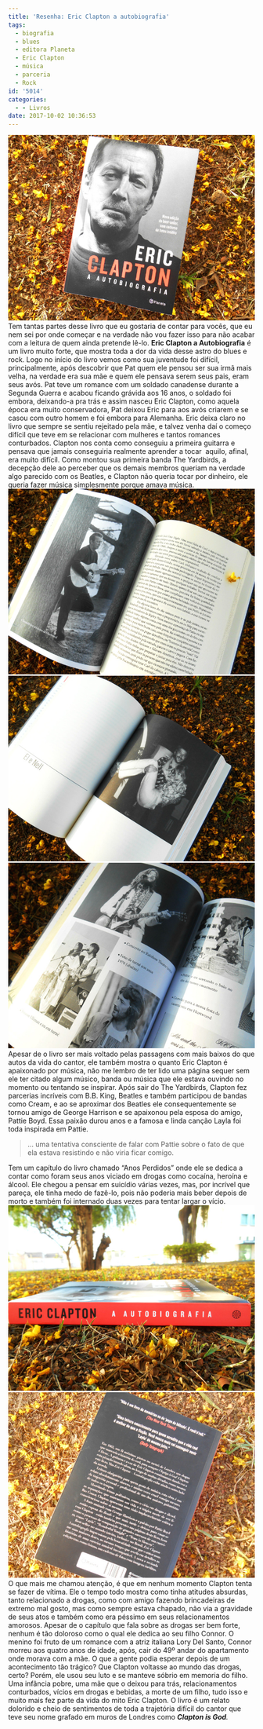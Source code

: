 ```yaml
---
title: 'Resenha: Eric Clapton a autobiografia'
tags:
  - biografia
  - blues
  - editora Planeta
  - Eric Clapton
  - música
  - parceria
  - Rock
id: '5014'
categories:
  - - Livros
date: 2017-10-02 10:36:53
---
```


![resenha livro - Eric Clapton a Autobiografia](/images/2017/09/capa-livro-eric-clapton-a-autobiografia.jpg) Tem tantas partes desse livro que eu gostaria de contar para vocês, que eu nem sei por onde começar e na verdade não vou fazer isso para não acabar com a leitura de quem ainda pretende lê-lo. **Eric Clapton a Autobiografia** é um livro muito forte, que mostra toda a dor da vida desse astro do blues e rock. Logo no início do livro vemos como sua juventude foi difícil, principalmente, após descobrir que Pat quem ele pensou ser sua irmã mais velha, na verdade era sua mãe e quem ele pensava serem seus pais, eram seus avós. Pat teve um romance com um soldado canadense durante a Segunda Guerra e acabou ficando grávida aos 16 anos, o soldado foi embora, deixando-a pra trás e assim nasceu Eric Clapton, como aquela época era muito conservadora, Pat deixou Eric para aos avós criarem e se casou com outro homem e foi embora para Alemanha. Eric deixa claro no livro que sempre se sentiu rejeitado pela mãe, e talvez venha daí o começo difícil que teve em se relacionar com mulheres e tantos romances conturbados. Clapton nos conta como conseguiu a primeira guitarra e pensava que jamais conseguiria realmente aprender a tocar  aquilo, afinal, era muito difícil. Como montou sua primeira banda The Yardbirds, a decepção dele ao perceber que os demais membros queriam na verdade algo parecido com os Beatles, e Clapton não queria tocar por dinheiro, ele queria fazer música simplesmente porque amava música. ![resumo livro - Eric Clapton a autobiografia ](/images/2017/09/foto-eric-clapton-a-autobiografia.jpg) ![fotos livro - Eric Clapton a autobiografia ](/images/2017/09/eric-clapton-e-pattie.jpg) ![livro - Eric Clapton a autobiografia - curiosidades ](/images/2017/09/resenha-livro-Eric-Clapton-a-autobiografia.jpg) Apesar de o livro ser mais voltado pelas passagens com mais baixos do que autos da vida do cantor, ele também mostra o quanto Eric Clapton é apaixonado por música, não me lembro de ter lido uma página sequer sem ele ter citado algum músico, banda ou música que ele estava ouvindo no momento ou tentando se inspirar. Após sair do The Yardbirds, Clapton fez parcerias incríveis com B.B. King, Beatles e também participou de bandas como Cream, e ao se aproximar dos Beatles ele consequentemente se tornou amigo de George Harrison e se apaixonou pela esposa do amigo, Pattie Boyd. Essa paixão durou anos e a famosa e linda canção Layla foi toda inspirada em Pattie.

> ... uma tentativa consciente de falar com Pattie sobre o fato de que ela estava resistindo e não viria ficar comigo.

Tem um capítulo do livro chamado “Anos Perdidos” onde ele se dedica a contar como foram seus anos viciado em drogas como cocaína, heroína e álcool. Ele chegou a pensar em suicídio várias vezes, mas, por incrível que pareça, ele tinha medo de fazê-lo, pois não poderia mais beber depois de morto e também foi internado duas vezes para tentar largar o vício. ![curiosidades de Eric Clapton a autobiografia](/images/2017/09/lombada-livro-Eric-Clapton-a-autobiografia.jpg) ![resenha livro Eric Clapton a autobiogrfia](/images/2017/09/contra-capa-Eric-Clapton-a-autobiografia.jpg) O que mais me chamou atenção, é que em nenhum momento Clapton tenta se fazer de vítima. Ele o tempo todo mostra como tinha atitudes absurdas, tanto relacionado a drogas, como com amigo fazendo brincadeiras de extremo mal gosto, mas como sempre estava chapado, não via a gravidade de seus atos e também como era péssimo em seus relacionamentos amorosos. Apesar de o capítulo que fala sobre as drogas ser bem forte, nenhum é tão doloroso como o qual ele dedica ao seu filho Connor. O menino foi fruto de um romance com a atriz italiana Lory Del Santo, Connor morreu aos quatro anos de idade, após, cair do 49º andar do apartamento onde morava com a mãe. O que a gente podia esperar depois de um acontecimento tão trágico? Que Clapton voltasse ao mundo das drogas, certo? Porém, ele usou seu luto e se manteve sóbrio em memoria do filho. Uma infância pobre, uma mãe que o deixou para trás, relacionamentos conturbados, vícios em drogas e bebidas, a morte de um filho, tudo isso e muito mais fez parte da vida do mito Eric Clapton. O livro é um relato dolorido e cheio de sentimentos de toda a trajetória difícil do cantor que teve seu nome grafado em muros de Londres como _**Clapton is God**._
